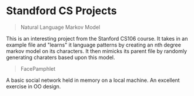 Standford CS Projects
=====================


>Natural Language Markov Model

This is an interesting project from the Stanford CS106 course.  It takes in an example file and "learns" it language patterns by creating an nth degree markov model on its characters.  It then mimicks its parent file by randomly generating charaters based upon this model.

>FacePamphlet

A basic social network held in memory on a local machine.  An excellent exercise in OO design.
